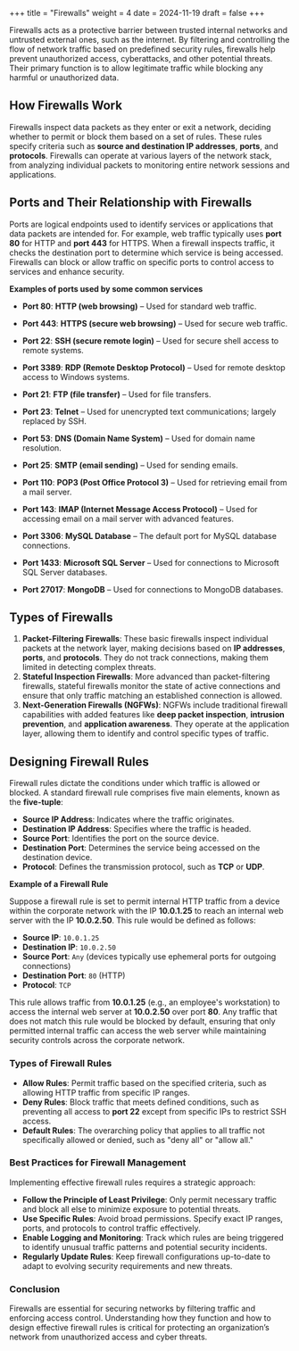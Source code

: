 +++
title = "Firewalls"
weight = 4
date = 2024-11-19
draft = false
+++

<!-- # Firewalls -->

Firewalls acts as a protective barrier between trusted internal networks and untrusted external ones, such as the internet. By filtering and controlling the flow of network traffic based on predefined security rules, firewalls help prevent unauthorized access, cyberattacks, and other potential threats. Their primary function is to allow legitimate traffic while blocking any harmful or unauthorized data.

## How Firewalls Work

Firewalls inspect data packets as they enter or exit a network, deciding whether to permit or block them based on a set of rules. These rules specify criteria such as **source and destination IP addresses**, **ports**, and **protocols**. Firewalls can operate at various layers of the network stack, from analyzing individual packets to monitoring entire network sessions and applications.

## Ports and Their Relationship with Firewalls

Ports are logical endpoints used to identify services or applications that data packets are intended for. For example, web traffic typically uses **port 80** for HTTP and **port 443** for HTTPS. When a firewall inspects traffic, it checks the destination port to determine which service is being accessed. Firewalls can block or allow traffic on specific ports to control access to services and enhance security.

**Examples of ports used by some common services**

- **Port 80**: **HTTP (web browsing)** – Used for standard web traffic.
- **Port 443**: **HTTPS (secure web browsing)** – Used for secure web traffic.

- **Port 22**: **SSH (secure remote login)** – Used for secure shell access to remote systems.
- **Port 3389**: **RDP (Remote Desktop Protocol)** – Used for remote desktop access to Windows systems.

- **Port 21**: **FTP (file transfer)** – Used for file transfers.
- **Port 23**: **Telnet** – Used for unencrypted text communications; largely replaced by SSH.

- **Port 53**: **DNS (Domain Name System)** – Used for domain name resolution.

- **Port 25**: **SMTP (email sending)** – Used for sending emails.
- **Port 110**: **POP3 (Post Office Protocol 3)** – Used for retrieving email from a mail server.
- **Port 143**: **IMAP (Internet Message Access Protocol)** – Used for accessing email on a mail server with advanced features.

- **Port 3306**: **MySQL Database** – The default port for MySQL database connections.
- **Port 1433**: **Microsoft SQL Server** – Used for connections to Microsoft SQL Server databases.
- **Port 27017**: **MongoDB** – Used for connections to MongoDB databases.

## Types of Firewalls

1. **Packet-Filtering Firewalls**: These basic firewalls inspect individual packets at the network layer, making decisions based on **IP addresses**, **ports**, and **protocols**. They do not track connections, making them limited in detecting complex threats.
2. **Stateful Inspection Firewalls**: More advanced than packet-filtering firewalls, stateful firewalls monitor the state of active connections and ensure that only traffic matching an established connection is allowed.
3. **Next-Generation Firewalls (NGFWs)**: NGFWs include traditional firewall capabilities with added features like **deep packet inspection**, **intrusion prevention**, and **application awareness**. They operate at the application layer, allowing them to identify and control specific types of traffic.

## Designing Firewall Rules

Firewall rules dictate the conditions under which traffic is allowed or blocked. A standard firewall rule comprises five main elements, known as the **five-tuple**:

- **Source IP Address**: Indicates where the traffic originates.
- **Destination IP Address**: Specifies where the traffic is headed.
- **Source Port**: Identifies the port on the source device.
- **Destination Port**: Determines the service being accessed on the destination device.
- **Protocol**: Defines the transmission protocol, such as **TCP** or **UDP**.

**Example of a Firewall Rule**

Suppose a firewall rule is set to permit internal HTTP traffic from a device within the corporate network with the IP **10.0.1.25** to reach an internal web server with the IP **10.0.2.50**. This rule would be defined as follows:

- **Source IP**: `10.0.1.25`
- **Destination IP**: `10.0.2.50`
- **Source Port**: `Any` (devices typically use ephemeral ports for outgoing connections)
- **Destination Port**: `80` (HTTP)
- **Protocol**: `TCP`

This rule allows traffic from **10.0.1.25** (e.g., an employee's workstation) to access the internal web server at **10.0.2.50** over port **80**. Any traffic that does not match this rule would be blocked by default, ensuring that only permitted internal traffic can access the web server while maintaining security controls across the corporate network.

### Types of Firewall Rules

- **Allow Rules**: Permit traffic based on the specified criteria, such as allowing HTTP traffic from specific IP ranges.
- **Deny Rules**: Block traffic that meets defined conditions, such as preventing all access to **port 22** except from specific IPs to restrict SSH access.
- **Default Rules**: The overarching policy that applies to all traffic not specifically allowed or denied, such as "deny all" or "allow all."

### Best Practices for Firewall Management

Implementing effective firewall rules requires a strategic approach:

- **Follow the Principle of Least Privilege**: Only permit necessary traffic and block all else to minimize exposure to potential threats.
- **Use Specific Rules**: Avoid broad permissions. Specify exact IP ranges, ports, and protocols to control traffic effectively.
- **Enable Logging and Monitoring**: Track which rules are being triggered to identify unusual traffic patterns and potential security incidents.
- **Regularly Update Rules**: Keep firewall configurations up-to-date to adapt to evolving security requirements and new threats.

### Conclusion

Firewalls are essential for securing networks by filtering traffic and enforcing access control. Understanding how they function and how to design effective firewall rules is critical for protecting an organization’s network from unauthorized access and cyber threats.
